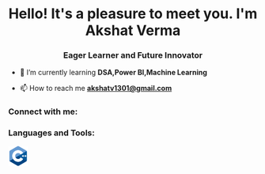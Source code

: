 <h1 align="center">Hello! It's a pleasure to meet you. I'm Akshat Verma</h1>
<h3 align="center">Eager Learner and Future Innovator</h3>

- 🌱 I’m currently learning **DSA,Power BI,Machine Learning**

- 📫 How to reach me **akshatv1301@gmail.com**

<h3 align="left">Connect with me:</h3>
<p align="left">
</p>

<h3 align="left">Languages and Tools:</h3>
<p align="left"> <a href="https://www.w3schools.com/cpp/" target="_blank" rel="noreferrer"> <img src="https://raw.githubusercontent.com/devicons/devicon/master/icons/cplusplus/cplusplus-original.svg" alt="cplusplus" width="40" height="40"/> </a> </p>
